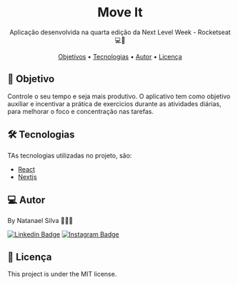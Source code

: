 <h1 align="center">
    Move It
</h1>
<p align="center"> Aplicação desenvolvida na quarta edição da Next Level Week - Rocketseat 💻🚀 </p>

<p align="center">
 <a href="#objective">Objetivos</a> •
 <a href="#technologies">Tecnologias</a> •
 <a href="#author">Autor</a> • 
 <a href="#license">Licença</a>
</p>

<h2 id="objective" > 🎯 Objetivo </h2>

Controle o seu tempo e seja mais produtivo. O aplicativo tem como objetivo auxiliar
e incentivar a prática de exercicios durante as atividades diárias, para melhorar o foco e concentração nas tarefas.

<h2 id="technologies"> 🛠 Tecnologias </h2>

TAs tecnologias utilizadas no projeto, são:

- [React](https://reactjs.org)
- [Nextjs](https://nextjs.org)

<h2 id="author"> 💻 Autor </h2>

By Natanael Silva 👊🏾🚀

[![Linkedin Badge](https://img.shields.io/badge/-natanaelsilva-blue?style=flat-square&logo=Linkedin&logoColor=white&link=https://www.linkedin.com/in/silvanatanael/)](https://www.linkedin.com/in/silvanatanael/)
[![Instagram Badge](https://img.shields.io/badge/-natanaelsilva-c43b94?style=flat-square&logo=Gmail&logoColor=white&link=https://instagram.com/silvaanata)](https://instagram.com/silvaanata)

<h2 id="license"> 📝 Licença </h2>

This project is under the MIT license.

